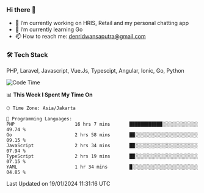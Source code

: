### Hi there 👋

- 🔭 I’m currently working on HRIS, Retail and my personal chatting app
- 🌱 I’m currently learning Go
- 📫 How to reach me: denridwansaputra@gmail.com


### 🛠 Tech Stack
PHP, Laravel, Javascript, Vue.Js, Typescipt, Angular, Ionic, Go, Python


<!--START_SECTION:waka-->
![Code Time](http://img.shields.io/badge/Code%20Time-4%2C136%20hrs%2037%20mins-blue)

📊 **This Week I Spent My Time On** 

```text
🕑︎ Time Zone: Asia/Jakarta

💬 Programming Languages: 
PHP                      16 hrs 7 mins       ████████████░░░░░░░░░░░░░   49.74 % 
Go                       2 hrs 58 mins       ██░░░░░░░░░░░░░░░░░░░░░░░   09.15 % 
JavaScript               2 hrs 34 mins       ██░░░░░░░░░░░░░░░░░░░░░░░   07.94 % 
TypeScript               2 hrs 19 mins       ██░░░░░░░░░░░░░░░░░░░░░░░   07.15 % 
YAML                     1 hr 34 mins        █░░░░░░░░░░░░░░░░░░░░░░░░   04.85 % 
```


 Last Updated on 19/01/2024 11:31:16 UTC
<!--END_SECTION:waka-->
